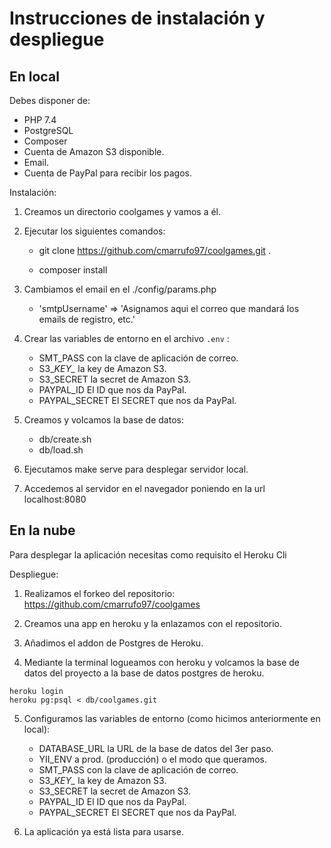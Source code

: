 # Instrucciones de instalación y despliegue

## En local

Debes disponer de:

* PHP 7.4
* PostgreSQL
* Composer
* Cuenta de Amazon S3 disponible.
* Email.
* Cuenta de PayPal para recibir los pagos.

Instalación:

1. Creamos un directorio coolgames y vamos a él.
2. Ejecutar los siguientes comandos:
    
    - git clone https://github.com/cmarrufo97/coolgames.git .

    - composer install

3. Cambiamos el email en el ./config/params.php

    - 'smtpUsername' => 'Asignamos aqui el correo que mandará los emails de registro, etc.'

4. Crear las variables de entorno en el archivo <code>.env</code> :

    - SMT_PASS con la clave de aplicación de correo.
    - S3\__KEY\__ la key de Amazon S3.
    - S3_SECRET la secret de Amazon S3.
    - PAYPAL_ID El ID que nos da PayPal.
    - PAYPAL_SECRET El SECRET que nos da PayPal.

5. Creamos y volcamos la base de datos:

    - db/create.sh 
    - db/load.sh

6. Ejecutamos make serve para desplegar servidor local.

7. Accedemos al servidor en el navegador poniendo en la url localhost:8080

## En la nube

Para desplegar la aplicación necesitas como requisito el Heroku Cli

Despliegue:

1. Realizamos el forkeo del repositorio:
https://github.com/cmarrufo97/coolgames

2. Creamos una app en heroku y la enlazamos con el repositorio.

3. Añadimos el addon de Postgres de Heroku.

4. Mediante la terminal logueamos con heroku y volcamos la base de datos del proyecto a la base de datos postgres de heroku.

```
heroku login
heroku pg:psql < db/coolgames.git
```

5.  Configuramos las variables de entorno (como hicimos anteriormente en local):

    - DATABASE_URL la URL de la base de datos del 3er paso.
    - YII_ENV a prod. (producción) o el modo que queramos.
    - SMT_PASS con la clave de aplicación de correo.
    - S3\__KEY\__ la key de Amazon S3.
    - S3_SECRET la secret de Amazon S3.
    - PAYPAL_ID El ID que nos da PayPal.
    - PAYPAL_SECRET El SECRET que nos da PayPal.

6.  La aplicación ya está lista para usarse.